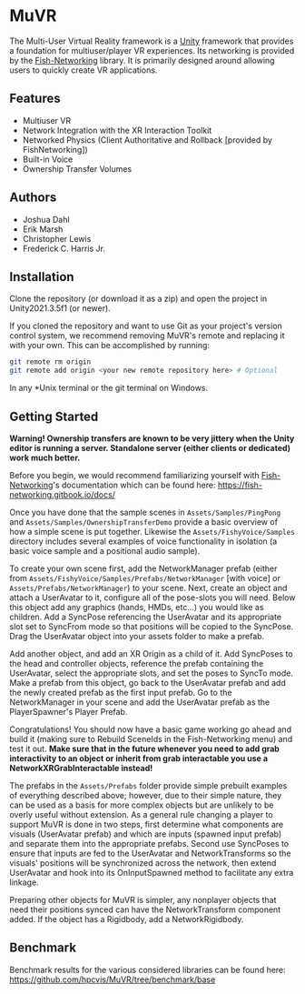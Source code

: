 [Unity]: https://unity.com/
[Fish-Networking]: https://github.com/FirstGearGames/FishNet/

# MuVR

The Multi-User Virtual Reality framework is a [Unity] framework that provides a foundation for multiuser/player VR experiences. Its networking is provided by the [Fish-Networking] library. It is primarily designed around allowing users to quickly create VR applications.

## Features

* Multiuser VR
* Network Integration with the XR Interaction Toolkit
* Networked Physics (Client Authoritative and Rollback [provided by FishNetworking])
* Built-in Voice
* Ownership Transfer Volumes

## Authors

* Joshua Dahl
* Erik Marsh
* Christopher Lewis
* Frederick C. Harris Jr.

## Installation

Clone the repository (or download it as a zip) and open the project in Unity2021.3.5f1 (or newer).

If you cloned the repository and want to use Git as your project's version control system, we recommend removing MuVR's remote and replacing it with your own. This can be accomplished by running:

```bash
git remote rm origin
git remote add origin <your new remote repository here> # Optional
```

In any *Unix terminal or the git terminal on Windows.

## Getting Started

**Warning! Ownership transfers are known to be very jittery when the Unity editor is running a server. Standalone server (either clients or dedicated) work much better.**

Before you begin, we would recommend familiarizing yourself with [Fish-Networking]'s documentation which can be found here: https://fish-networking.gitbook.io/docs/

Once you have done that the sample scenes in `Assets/Samples/PingPong` and `Assets/Samples/OwnershipTransferDemo` provide a basic overview of how a simple scene is put together. Likewise the `Assets/FishyVoice/Samples` directory includes several examples of voice functionality in isolation (a basic voice sample and a positional audio sample).

To create your own scene first, add the NetworkManager prefab (either from `Assets/FishyVoice/Samples/Prefabs/NetworkManager` [with voice] or `Assets/Prefabs/NetworkManager`) to your scene. Next, create an object and attach a UserAvatar to it, configure all of the pose-slots you will need. Below this object add any graphics (hands, HMDs, etc...) you would like as children. Add a SyncPose referencing the UserAvatar and its appropriate slot set to SyncFrom mode so that positions will be copied to the SyncPose. Drag the UserAvatar object into your assets folder to make a prefab. 

Add another object, and add an XR Origin as a child of it. Add SyncPoses to the head and controller objects, reference the prefab containing the UserAvatar, select the appropriate slots, and set the poses to SyncTo mode. Make a prefab from this object, go back to the UserAvatar prefab and add the newly created prefab as the first input prefab. Go to the NetworkManager in your scene and add the UserAvatar prefab as the PlayerSpawner's Player Prefab.

Congratulations! You should now have a basic game working go ahead and build it (making sure to Rebuild SceneIds in the Fish-Networking menu) and test it out. **Make sure that in the future whenever you need to add grab interactivity to an object or inherit from grab interactable you use a NetworkXRGrabInteractable instead!**

The prefabs in the `Assets/Prefabs` folder provide simple prebuilt examples of everything described above; however, due to their simple nature, they can be used as a basis for more complex objects but are unlikely to be overly useful without extension. As a general rule changing a player to support MuVR is done in two steps, first determine what components are visuals (UserAvatar prefab) and which are inputs (spawned input prefab) and separate them into the appropriate prefabs. Second use SyncPoses to ensure that inputs are fed to the UserAvatar and NetworkTransforms so the visuals' positions will be synchronized across the network, then extend UserAvatar and hook into its OnInputSpawned method to facilitate any extra linkage.

Preparing other objects for MuVR is simpler, any nonplayer objects that need their positions synced can have the NetworkTransform component added. If the object has a Rigidbody, add a NetworkRigidbody.

## Benchmark

Benchmark results for the various considered libraries can be found here: https://github.com/hpcvis/MuVR/tree/benchmark/base
